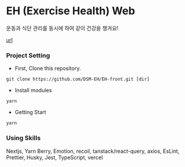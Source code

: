 # EH (Exercise Health) Web

운동과 식단 관리를 동시에 하여 같이 건강을 챙겨요!

[url](https://eh-front.vercel.app/)

### Project Setting

- First, Clone this repository.
```shell
git clone https://github.com/DSM-EH/EH-front.git [dir]
```

- Install modules
```shell
yarn
```

- Getting Start
```shell
yarn
```

### Using Skills
Nextjs, Yarn Berry, Emotion, recoil, tanstack/react-query, axios, EsLint, Prettier, Husky, Jest, TypeScript, vercel
